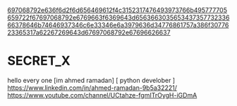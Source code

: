 [697068792e636f6d2f6d656469612f4c3152317476493973766b495777705659722f67697068792e6769663f6369643d656366303565343735773233666378646b74646937346c6e33346e6a3979636d34776861757a386f3077623365317a62267269643d67697068792e67696626637](https://user-images.githubusercontent.com/90656786/207219069-61411f11-d344-4a96-89d7-c40547df1bc2.gif)
# SECRET_X
hello every one
[im ahmed ramadan]
[ python develober ]
https://www.linkedin.com/in/ahmed-ramadan-9b5a32221/
https://www.youtube.com/channel/UCtahze-fgmITrOygH-iGDmA
